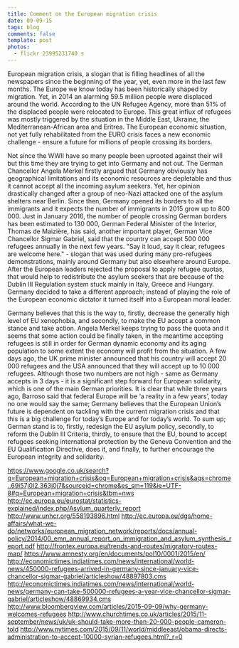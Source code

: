 ```yaml
---
title: Comment on the European migration crisis
date: 09-09-15
tags: blog
comments: false
template: post
photos: 
  - flickr 23995231740 s
---
```


European migration crisis, a slogan that is filling headlines of all the newspapers since the beginning of the year, yet, even more in the last few months. The Europe we know today has been historically shaped by migration. Yet, in 2014 an alarming 59.5 million people were displaced around the world. According to the UN Refugee Agency, more than 51% of the displaced people were relocated to Europe. This great influx of refugees was mostly triggered by the situation in the Middle East, Ukraine, the Mediterranean-African area and Eritrea. The European economic situation, not yet fully rehabilitated from the EURO crisis faces a new economic challenge - ensure a future for millions of people crossing its borders.

Not since the WWII have so many people been uprooted against their will but this time they are trying to get into Germany and not out. The German Chancellor Angela Merkel firstly argued that Germany obviously has geographical limitations and its economic resources are depletable and thus it cannot accept all the incoming asylum seekers. Yet, her opinion drastically changed after a group of neo-Nazi attacked one of the asylum shelters near Berlin. Since then, Germany opened its borders to all the immigrants and it expects the number of immigrants in 2015 grow up to 800 000. Just in January 2016, the number of people crossing German borders has been estimated to 130 000, German Federal Minister of the Interior, Thomas de Maizière, has said, another important player, German Vice Chancellor Sigmar Gabriel, said that the country can accept 500 000 refugees annually in the next few years. "Say it loud, say it clear, refugees are welcome here." - slogan that was used during many pro-refugees demonstrations, mainly around Germany but also elsewhere around Europe. After the European leaders rejected the proposal to apply refugee quotas, that would help to redistribute the asylum seekers that are because of the Dublin III Regulation system stuck mainly in Italy, Greece and Hungary. Germany decided to take a different approach; instead of playing the role of the European economic dictator it turned itself into a European moral leader.

Germany believes that this is the way to, firstly, decrease the generally high level of EU xenophobia, and secondly, to make the EU accept a common stance and take action. Angela Merkel keeps trying to pass the quota and it seems that some action could be finally taken, in the meantime accepting refugees is still in order for German dynamic economy and its aging population to some extent the economy will profit from the situation. A few days ago, the UK prime minister announced that his country will accept 20 000 refugees and the USA announced that they will accept up to 10 000 refugees. Although those two numbers are not high - same as Germany accepts in 3 days - it is a significant step forward for European solidarity, which is one of the main German priorities. It is clear that while three years ago, Barroso said that federal Europe will be ‘a reality in a few years’, today no one would say the same; Germany believes that the European Union’s future is dependent on tackling with the current migration crisis and that this is a big challenge for today’s Europe and for today’s world. To sum up; German stand is to, firstly, redesign the EU asylum policy, secondly, to reform the Dublin III Criteria, thirdly, to ensure that the EU, bound to accept refugees seeking international protection by the Geneva Convention and the EU Qualification Directive, does it, and finally, to further encourage the European integrity and solidarity.

https://www.google.co.uk/search?q=European+migration+crisis&oq=European+migration+crisis&aqs=chrome..69i57j0l2.363j0j7&sourceid=chrome&es_sm=119&ie=UTF-8#q=European+migration+crisis&tbm=nws
http://ec.europa.eu/eurostat/statistics-explained/index.php/Asylum_quarterly_report
http://www.unhcr.org/558193896.html
http://ec.europa.eu/dgs/home-affairs/what-we-do/networks/european_migration_network/reports/docs/annual-policy/2014/00_emn_annual_report_on_immigration_and_asylum_synthesis_report.pdf
http://frontex.europa.eu/trends-and-routes/migratory-routes-map/
https://www.amnesty.org/en/documents/pol10/0001/2015/en/
http://economictimes.indiatimes.com/news/international/world-news/450000-refugees-arrived-in-germany-since-january-vice-chancellor-sigmar-gabriel/articleshow/48897803.cms
 http://economictimes.indiatimes.com/news/international/world-news/germany-can-take-500000-refugees-a-year-vice-chancellor-sigmar-gabriel/articleshow/48869934.cms
http://www.bloombergview.com/articles/2015-09-09/why-germany-welcomes-refugees
http://www.churchtimes.co.uk/articles/2015/11-september/news/uk/uk-should-take-more-than-20-000-people-cameron-told
http://www.nytimes.com/2015/09/11/world/middleeast/obama-directs-administration-to-accept-10000-syrian-refugees.html?_r=0
